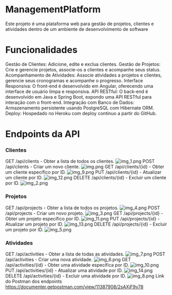 # ManagementPlatform
Este projeto é uma plataforma web para gestão de projetos, clientes e atividades dentro de um ambiente de desenvolvimento de software
# Funcionalidades
Gestão de Clientes: Adicione, edite e exclua clientes.
Gestão de Projetos: Crie e gerencie projetos, associe-os a clientes e acompanhe seus status.
Acompanhamento de Atividades: Associe atividades a projetos e clientes, gerencie seus cronogramas e acompanhe o progresso.
Interface Responsiva: O front-end é desenvolvido em Angular, oferecendo uma interface de usuário limpa e responsiva.
API RESTful: O back-end é desenvolvido em Java e Spring Boot, expondo uma API RESTful para interação com o front-end.
Integração com Banco de Dados: Armazenamento persistente usando PostgreSQL com Hibernate ORM.
Deploy: Hospedado no Heroku com deploy contínuo a partir do GitHub.

# Endpoints da API
### Clientes
GET /api/clients - Obter a lista de todos os clientes.
![img_1.png](img_1.png)
POST /api/clients - Criar um novo cliente.
![img.png](img.png)
GET /api/clients/{id} - Obter um cliente específico por ID.
![img_9.png](img_9.png)
PUT /api/clients/{id} - Atualizar um cliente por ID.
![img_12.png](img_12.png)
DELETE /api/clients/{id} - Excluir um cliente por ID.
![img_2.png](img_2.png)
### Projetos
GET /api/projects - Obter a lista de todos os projetos.
![img_4.png](img_4.png)
POST /api/projects - Criar um novo projeto.
![img_3.png](img_3.png)
GET /api/projects/{id} - Obter um projeto específico por ID.
![img_11.png](img_11.png)
PUT /api/projects/{id} - Atualizar um projeto por ID.
![img_13.png](img_13.png)
DELETE /api/projects/{id} - Excluir um projeto por ID.
![img_5.png](img_5.png)
### Atividades
GET /api/activities - Obter a lista de todas as atividades.
![img_7.png](img_7.png)
POST /api/activities - Criar uma nova atividade.
![img_6.png](img_6.png)
GET /api/activities/{id} - Obter uma atividade específica por ID.
![img_10.png](img_10.png)
PUT /api/activities/{id} - Atualizar uma atividade por ID.
![img_14.png](img_14.png)
DELETE /api/activities/{id} - Excluir uma atividade por ID.
![img_8.png](img_8.png)
 Link do Postman dos endpoints https://documenter.getpostman.com/view/11387908/2sAXjF9v78